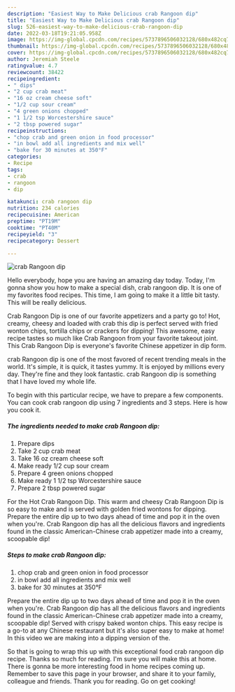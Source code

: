 ```yaml
---
description: "Easiest Way to Make Delicious crab Rangoon dip"
title: "Easiest Way to Make Delicious crab Rangoon dip"
slug: 526-easiest-way-to-make-delicious-crab-rangoon-dip
date: 2022-03-18T19:21:05.958Z
image: https://img-global.cpcdn.com/recipes/5737896506032128/680x482cq70/crab-rangoon-dip-recipe-main-photo.jpg
thumbnail: https://img-global.cpcdn.com/recipes/5737896506032128/680x482cq70/crab-rangoon-dip-recipe-main-photo.jpg
cover: https://img-global.cpcdn.com/recipes/5737896506032128/680x482cq70/crab-rangoon-dip-recipe-main-photo.jpg
author: Jeremiah Steele
ratingvalue: 4.7
reviewcount: 38422
recipeingredient:
- " dips"
- "2 cup crab meat"
- "16 oz cream cheese soft"
- "1/2 cup sour cream"
- "4 green onions chopped"
- "1 1/2 tsp Worcestershire sauce"
- "2 tbsp powered sugar"
recipeinstructions:
- "chop crab and green onion in food processor"
- "in bowl add all ingredients and mix well"
- "bake for 30 minutes at 350°F"
categories:
- Recipe
tags:
- crab
- rangoon
- dip

katakunci: crab rangoon dip 
nutrition: 234 calories
recipecuisine: American
preptime: "PT19M"
cooktime: "PT40M"
recipeyield: "3"
recipecategory: Dessert

---
```



![crab Rangoon dip](https://img-global.cpcdn.com/recipes/5737896506032128/680x482cq70/crab-rangoon-dip-recipe-main-photo.jpg)

Hello everybody, hope you are having an amazing day today. Today, I'm gonna show you how to make a special dish, crab rangoon dip. It is one of my favorites food recipes. This time, I am going to make it a little bit tasty. This will be really delicious.

Crab Rangoon Dip is one of our favorite appetizers and a party go to! Hot, creamy, cheesy and loaded with crab this dip is perfect served with fried wonton chips, tortilla chips or crackers for dipping! This awesome, easy recipe tastes so much like Crab Rangoon from your favorite takeout joint. This Crab Rangoon Dip is everyone&#39;s favorite Chinese appetizer in dip form.

crab Rangoon dip is one of the most favored of recent trending meals in the world. It's simple, it is quick, it tastes yummy. It is enjoyed by millions every day. They're fine and they look fantastic. crab Rangoon dip is something that I have loved my whole life.


To begin with this particular recipe, we have to prepare a few components. You can cook crab rangoon dip using 7 ingredients and 3 steps. Here is how you cook it.

<!--inarticleads1-->

##### The ingredients needed to make crab Rangoon dip:

1. Prepare  dips
1. Take 2 cup crab meat
1. Take 16 oz cream cheese soft
1. Make ready 1/2 cup sour cream
1. Prepare 4 green onions chopped
1. Make ready 1 1/2 tsp Worcestershire sauce
1. Prepare 2 tbsp powered sugar


For the Hot Crab Rangoon Dip. This warm and cheesy Crab Rangoon Dip is so easy to make and is served with golden fried wontons for dipping. Prepare the entire dip up to two days ahead of time and pop it in the oven when you&#39;re. Crab Rangoon dip has all the delicious flavors and ingredients found in the classic American-Chinese crab appetizer made into a creamy, scoopable dip! 

<!--inarticleads2-->

##### Steps to make crab Rangoon dip:

1. chop crab and green onion in food processor
1. in bowl add all ingredients and mix well
1. bake for 30 minutes at 350°F


Prepare the entire dip up to two days ahead of time and pop it in the oven when you&#39;re. Crab Rangoon dip has all the delicious flavors and ingredients found in the classic American-Chinese crab appetizer made into a creamy, scoopable dip! Served with crispy baked wonton chips. This easy recipe is a go-to at any Chinese restaurant but it&#39;s also super easy to make at home! In this video we are making into a dipping version of the. 

So that is going to wrap this up with this exceptional food crab rangoon dip recipe. Thanks so much for reading. I'm sure you will make this at home. There is gonna be more interesting food in home recipes coming up. Remember to save this page in your browser, and share it to your family, colleague and friends. Thank you for reading. Go on get cooking!
